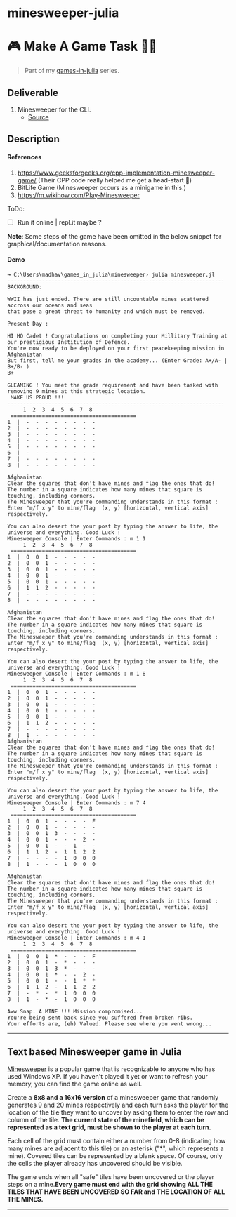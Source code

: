 # minesweeper-julia

# 🎮 Make A Game Task 👨‍💻

>Part of my [games-in-julia](https://github.com/PseudoCodeNerd/games_in_julia) series.

## Deliverable

1. Minesweeper for the CLI.
    - [Source](./game.jl)

## Description

#### References
1. https://www.geeksforgeeks.org/cpp-implementation-minesweeper-game/ (Their CPP code really helped me get a head-start 🚀)
2. BitLife Game (Minesweeper occurs as a minigame in this.)
3. https://m.wikihow.com/Play-Minesweeper

ToDo:

* [ ] Run it online |  repl.it maybe ?

**Note**: Some steps of the game have been omitted in the below snippet for graphical/documentation reasons.

#### Demo

```
→ C:\Users\madhav\games_in_julia\minesweeper› julia minesweeper.jl
---------------------------------------------------------------------
BACKGROUND:

WWII has just ended. There are still uncountable mines scattered accross our oceans and seas
that pose a great threat to humanity and which must be removed.

Present Day :

HI HO Cadet ! Congratulations on completing your Millitary Training at our prestigious Institution of Defence.
You're now ready to be deployed on your first peacekeeping mission in Afghanistan
But first, tell me your grades in the academy... (Enter Grade: A+/A- | B+/B- )
B+

GLEAMING ! You meet the grade requirement and have been tasked with removing 9 mines at this strategic location.
 MAKE US PROUD !!!
---------------------------------------------------------------------
     1  2  3  4  5  6  7  8
 ========================================
1  |  -  -  -  -  -  -  -  -
2  |  -  -  -  -  -  -  -  -
3  |  -  -  -  -  -  -  -  -
4  |  -  -  -  -  -  -  -  -
5  |  -  -  -  -  -  -  -  -
6  |  -  -  -  -  -  -  -  -
7  |  -  -  -  -  -  -  -  -
8  |  -  -  -  -  -  -  -  -

Afghanistan
Clear the squares that don't have mines and flag the ones that do!
The number in a square indicates how many mines that square is touching, including corners.
The Minesweeper that you're commanding understands in this format :
Enter "m/f x y" to mine/flag  (x, y) [horizontal, vertical axis] respectively.

You can also desert the your post by typing the answer to life, the universe and everything. Good Luck !
Minesweeper Console | Enter Commands : m 1 1
     1  2  3  4  5  6  7  8
 ========================================
1  |  0  0  1  -  -  -  -  -
2  |  0  0  1  -  -  -  -  -
3  |  0  0  1  -  -  -  -  -
4  |  0  0  1  -  -  -  -  -
5  |  0  0  1  -  -  -  -  -
6  |  1  1  2  -  -  -  -  -
7  |  -  -  -  -  -  -  -  -
8  |  -  -  -  -  -  -  -  -

Afghanistan
Clear the squares that don't have mines and flag the ones that do!
The number in a square indicates how many mines that square is touching, including corners.
The Minesweeper that you're commanding understands in this format :
Enter "m/f x y" to mine/flag  (x, y) [horizontal, vertical axis] respectively.

You can also desert the your post by typing the answer to life, the universe and everything. Good Luck !
Minesweeper Console | Enter Commands : m 1 8
     1  2  3  4  5  6  7  8
 ========================================
1  |  0  0  1  -  -  -  -  -
2  |  0  0  1  -  -  -  -  -
3  |  0  0  1  -  -  -  -  -
4  |  0  0  1  -  -  -  -  -
5  |  0  0  1  -  -  -  -  -
6  |  1  1  2  -  -  -  -  -
7  |  -  -  -  -  -  -  -  -
8  |  1  -  -  -  -  -  -  -
Afghanistan
Clear the squares that don't have mines and flag the ones that do!
The number in a square indicates how many mines that square is touching, including corners.
The Minesweeper that you're commanding understands in this format :
Enter "m/f x y" to mine/flag  (x, y) [horizontal, vertical axis] respectively.

You can also desert the your post by typing the answer to life, the universe and everything. Good Luck !
Minesweeper Console | Enter Commands : m 7 4
     1  2  3  4  5  6  7  8
 ========================================
1  |  0  0  1  -  -  -  -  F
2  |  0  0  1  -  -  -  -  -
3  |  0  0  1  3  -  -  -  -
4  |  0  0  1  -  -  -  2  -
5  |  0  0  1  -  -  1  -  -
6  |  1  1  2  -  1  1  2  2
7  |  -  -  -  -  1  0  0  0
8  |  1  -  -  -  1  0  0  0

Afghanistan
Clear the squares that don't have mines and flag the ones that do!
The number in a square indicates how many mines that square is touching, including corners.
The Minesweeper that you're commanding understands in this format :
Enter "m/f x y" to mine/flag  (x, y) [horizontal, vertical axis] respectively.

You can also desert the your post by typing the answer to life, the universe and everything. Good Luck !
Minesweeper Console | Enter Commands : m 4 1
     1  2  3  4  5  6  7  8
 ========================================
1  |  0  0  1  *  -  -  -  F
2  |  0  0  1  -  *  -  -  -
3  |  0  0  1  3  *  -  -  -
4  |  0  0  1  *  -  -  2  -
5  |  0  0  1  -  -  1  *  *
6  |  1  1  2  -  1  1  2  2
7  |  -  *  -  *  1  0  0  0
8  |  1  -  *  -  1  0  0  0

Aww Snap. A MINE !!! Mission compromised...
You're being sent back since you suffered from broken ribs.
Your efforts are, (eh) Valued. Please see where you went wrong...
```



---

## Text based Minesweeper game in Julia

[Minesweeper](https://en.wikipedia.org/wiki/Minesweeper_(video_game)) is a popular game that is recognizable to anyone who has used Windows XP. If you haven't played it yet or want to refresh your memory, you can find the game online as well.

Create a ****8x8 and a 16x16 version**** of a minesweeper game that randomly generates 9 and 20 mines respectively and each turn asks the player for the location of the tile they want to uncover by asking them to enter the row and column of the tile. ****The current state of the minefield, which can be represented as a text grid, must be shown to the player at each turn.****

Each cell of the grid must contain either a number from 0-8 (indicating how many mines are adjacent to this tile) or an asterisk ("*", which represents a mine). Covered tiles can be represented by a blank space. Of course, only the cells the player already has uncovered should be visible.

The game ends when all "safe" tiles have been uncovered or the player steps on a mine.**Every game must end with the grid showing ALL THE TILES THAT HAVE BEEN UNCOVERED SO FAR and THE LOCATION OF ALL THE MINES.**

---